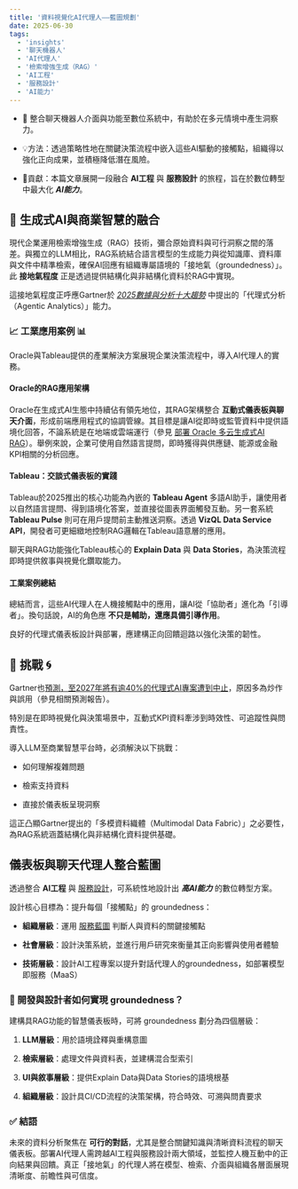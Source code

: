 ```yaml
---
title: '資料視覺化AI代理人——藍圖規劃'
date: 2025-06-30
tags:
  - 'insights'
  - '聊天機器人'
  - 'AI代理人'
  - '檢索增強生成（RAG）'
  - 'AI工程'
  - '服務設計'
  - 'AI能力'
---
```


- 🤔 整合聊天機器人介面與功能至數位系統中，有助於在多元情境中產生洞察力。
    
- 💡方法：透過策略性地在關鍵決策流程中嵌入這些AI驅動的接觸點，組織得以強化正向成果，並積極降低潛在風險。
    
- 🎁貢獻：本篇文章展開一段融合 **AI工程** 與 **服務設計** 的旅程，旨在於數位轉型中最大化 _**AI能力**_。

<!--more-->

## 🧠 生成式AI與商業智慧的融合

現代企業運用檢索增強生成（RAG）技術，彌合原始資料與可行洞察之間的落差。與獨立的LLM相比，RAG系統結合語言模型的生成能力與從知識庫、資料庫與文件中精準檢索，確保AI回應有組織專屬語境的「接地氣（groundedness）」。此 **接地氣程度** 正是透過提供結構化與非結構化資料於RAG中實現。

這接地氣程度正呼應Gartner於 [_2025數據與分析十大趨勢_](https://www.gartner.com/en/newsroom/press-releases/2025-03-05-gartner-identifies-top-trends-in-data-and-analytics-for-2025) 中提出的「代理式分析（Agentic Analytics）」能力。

### 📈 工業應用案例 📊

Oracle與Tableau提供的產業解決方案展現企業決策流程中，導入AI代理人的實務。

#### Oracle的RAG應用架構

Oracle在生成式AI生態中持續佔有領先地位，其RAG架構整合 **互動式儀表板與聊天介面**，形成前端應用程式的協調管線。其目標是讓AI從即時或監管資料中提供語境化回答，不論系統是在地端或雲端運行（參見 [部署 Oracle 多云生成式AI RAG](https://docs.oracle.com/en/solutions/oci-multicloud-genai-rag/index.html)）。舉例來說，企業可使用自然語言提問，即時獲得與供應鏈、能源或金融KPI相關的分析回應。

#### Tableau：交談式儀表板的實踐

Tableau於2025推出的核心功能為內嵌的 **Tableau Agent** 多語AI助手，讓使用者以自然語言提問、得到語境化答案，並直接從圖表界面觸發互動。另一套系統 **Tableau Pulse** 則可在用戶提問前主動推送洞察。透過 **VizQL Data Service API**，開發者可更細緻地控制RAG邏輯在Tableau語意層的應用。

聊天與RAG功能強化Tableau核心的 **Explain Data** 與 **Data Stories**，為決策流程即時提供敘事與視覺化鑽取能力。

#### 工業案例總結

總結而言，這些AI代理人在人機接觸點中的應用，讓AI從「協助者」進化為「引導者」。換句話說，AI的角色應 **不只是輔助，還應具備引導作用**。

良好的代理式儀表板設計與部署，應建構正向回饋迴路以強化決策的韌性。

## 🧗 挑戰 🌀

Gartner也[預測，至2027年將有逾40%的代理式AI專案遭到中止](https://analyticsindiamag.com/ai-news-updates/gartner-predicts-that-over-40-of-agentic-ai-projects-will-be-discontinued-by-2027/)，原因多為炒作與誤用（參見相關預測報告）。

特別是在即時視覺化與決策場景中，互動式KPI資料牽涉到時效性、可追蹤性與問責性。

導入LLM至商業智慧平台時，必須解決以下挑戰：

- 如何理解複雜問題
    
- 檢索支持資料
    
- 直接於儀表板呈現洞察
    

這正凸顯Gartner提出的「多模資料織體（Multimodal Data Fabric）」之必要性，為RAG系統涵蓋結構化與非結構化資料提供基礎。

## 儀表板與聊天代理人整合藍圖

透過整合 **AI工程** 與 [服務設計](https://www.nngroup.com/articles/service-blueprints-definition/)，可系統性地設計出 _**高AI能力**_ 的數位轉型方案。

設計核心目標為：提升每個「接觸點」的 groundedness：

- **組織層級**：運用 [服務藍圖](https://www.nngroup.com/articles/service-blueprints-definition/) 判斷人與資料的關鍵接觸點
    
- **社會層級**：設計決策系統，並進行用戶研究來衡量其正向影響與使用者體驗
    
- **技術層級**：設計AI工程專案以提升對話代理人的groundedness，如部署模型即服務（MaaS）
    

### 🔄 開發與設計者如何實現 groundedness？

建構具RAG功能的智慧儀表板時，可將 groundedness 劃分為四個層級：

1. **LLM層級**：用於語境詮釋與重構意圖
    
2. **檢索層級**：處理文件與資料表，並建構混合型索引
    
3. **UI與敘事層級**：提供Explain Data與Data Stories的語境根基
    
4. **組織層級**：設計具CI/CD流程的決策架構，符合時效、可溯與問責要求
    

### ✅ 結語

未來的資料分析聚焦在 **可行的對話**，尤其是整合關鍵知識與清晰資料流程的聊天儀表板。部署AI代理人需跨越AI工程與服務設計兩大領域，並監控人機互動中的正向結果與回饋。真正「接地氣」的代理人將在模型、檢索、介面與組織各層面展現清晰度、前瞻性與可信度。